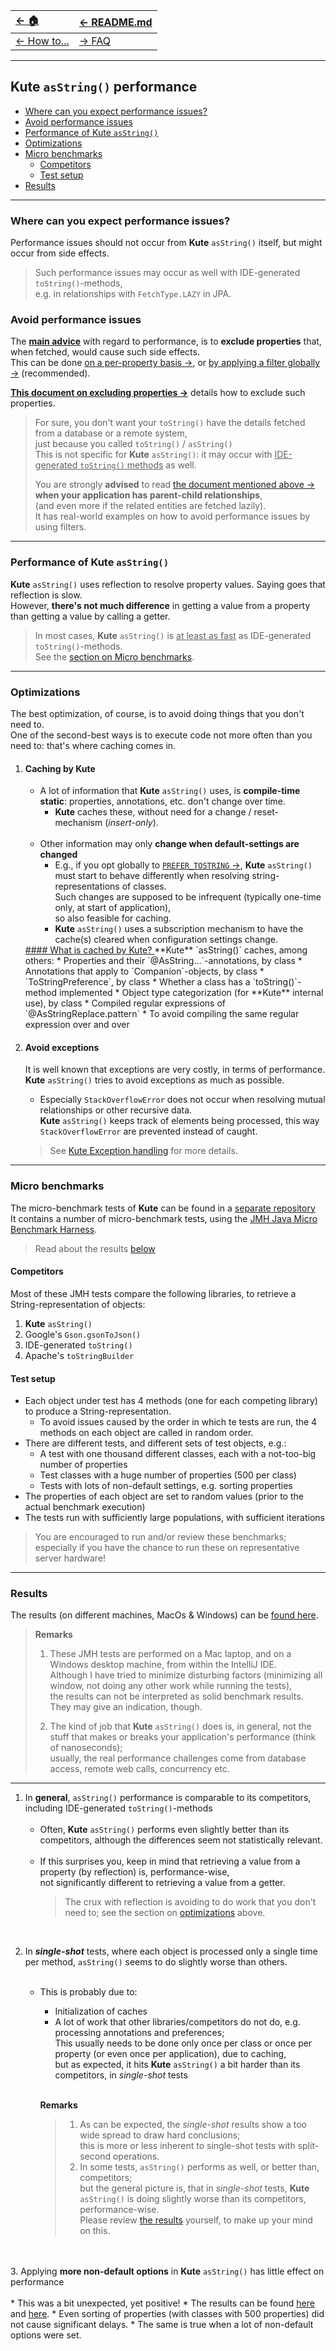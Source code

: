 | [← 🏠](../../)            | [← README.md](../../README.md) |
|:--------------------------|:-------------------------------|
| [← How to...](0-howto.md) | [→ FAQ](../../md/faq/0-faq.md) |

<hr>

## Kute `asString()` performance

* [Where can you expect performance issues?](#where-can-you-expect-performance-issues)
* [Avoid performance issues](#avoid-performance-issues)
* [Performance of Kute `asString()`](#performance-of-kute-asstring)
* [Optimizations](#optimizations)
* [Micro benchmarks](#micro-benchmarks)
  * [Competitors](#competitors)
  * [Test setup](#test-setup)
* [Results](#results)

<hr>

### Where can you expect performance issues?
Performance issues should not occur from **Kute** `asString()` itself, but might occur from side effects.
> Such performance issues may occur as well with IDE-generated `toString()`-methods,<br>
> e.g. in relationships with `FetchType.LAZY` in JPA.<br>

### Avoid performance issues
The <u>**main advice**</u> with regard to performance, is to **exclude properties** that, when fetched, would cause such side effects.<br>
This can be done [on a per-property basis →](omit-values.md#exclude-omit-specific-properties), or [by applying a filter globally →](omit-values.md#exclude-properties-by-adding-a-filter-to-kutes-default-settings) (recommended).

[**This document on excluding properties →**](omit-values.md#below-some-real-world-examples-that-may-help-avoid-real-world-performance-issues-with-jpa) details how to exclude such properties.<br>

> For sure, you don't want your `toString()` have the details fetched from a database or a remote system,<br>
> just because you called `toString()` / `asString()`<br>
> This is not specific for **Kute** `asString()`: it may occur with <u>IDE-generated `toString()` methods</u> as well.<br>
> 
> You are strongly **advised** to read [the document mentioned above →](omit-values.md#below-some-real-world-examples-that-may-help-avoid-real-world-performance-issues-with-jpa) **when your application has parent-child relationships**,<br>
> (and even more if the related entities are fetched lazily).<br>
> It has real-world examples on how to avoid performance issues by using filters.

<hr>

### Performance of Kute `asString()`
**Kute** `asString()` uses reflection to resolve property values. Saying goes that reflection is slow.<br>
  However, **there's not much difference** in getting a value from a property than getting a value by calling a getter.

> In most cases, **Kute** `asString()` is <u>at least as fast</u> as IDE-generated `toString()`-methods.<br>
> See the [section on Micro benchmarks](#micro-benchmarks).

<hr>

### Optimizations
The best optimization, of course, is to avoid doing things that you don't need to.<br>
One of the second-best ways is to execute code not more often than you need to: that's where caching comes in.

1. #### Caching by Kute
   * A lot of information that **Kute** `asString()` uses, is **compile-time static**: properties, annotations, etc. don't change over time.
     * **Kute** caches these, without need for a change / reset-mechanism (_insert-only_). 
     <br><br>
   * Other information may only **change when default-settings are changed**
     * E.g., if you opt globally to [`PREFER_TOSTRING` →](https://janhendrikvanheusden.github.io/Kute/kute/nl.kute.asstring.annotation.option/-to-string-preference/-p-r-e-f-e-r_-t-o-s-t-r-i-n-g/index.html), **Kute** `asString()` must start to behave differently when resolving string-representations of classes.<br>
      Such changes are supposed to be infrequent (typically one-time only, at start of application),<br>
       so also feasible for caching.
     * **Kute** `asString()` uses a subscription mechanism to have the cache(s) cleared when configuration settings change.
   <u>
   #### What is cached by Kute?
   </u>**Kute** `asString()` caches, among others:
   * Properties and their `@AsString...`-annotations, by class
   * Annotations that apply to `Companion`-objects, by class
   * `ToStringPreference`, by class
   * Whether a class has a `toString()`-method implemented
   * Object type categorization (for **Kute** internal use), by class
   * Compiled regular expressions of `@AsStringReplace.pattern`
     * To avoid compiling the same regular expression over and over

2. #### Avoid exceptions
   It is well known that exceptions are very costly, in terms of performance.<br>
   **Kute** `asString()` tries to avoid exceptions as much as possible.
   
   * Especially `StackOverflowError` does not occur when resolving mutual relationships or other recursive data.<br>
   **Kute** `asString()` keeps track of elements being processed, this way `StackOverflowError` are prevented instead of caught.
   > See [Kute Exception handling](kute-exception-handling.md) for more details.

<hr>

### Micro benchmarks

The micro-benchmark tests of **Kute** can be found in a [separate repository](https://github.com/JanHendrikVanHeusden/Kute-JMH/tree/main/src/jmh/kotlin/nl/kute/performance)<br> 
It contains a number of micro-benchmark tests, using the [JMH Java Micro Benchmark Harness](https://github.com/openjdk/jmh).<br>
> Read about the results [below](#results)

#### Competitors
Most of these JMH tests compare the following libraries, to retrieve a String-representation of objects:
1. **Kute** `asString()`
2. Google's `Gson.gsonToJson()`
3. IDE-generated `toString()`
4. Apache's `toStringBuilder`

#### Test setup
* Each object under test has 4 methods (one for each competing library) to produce a String-representation.
   * To avoid issues caused by the order in which te tests are run, the 4 methods on each object are called in random order.<br>
* There are different tests, and different sets of test objects, e.g.:
   * A test with one thousand different classes, each with a not-too-big number of properties
   * Test classes with a huge number of properties (500 per class)
   * Tests with lots of non-default settings, e.g. sorting properties
* The properties of each object are set to random values (prior to the actual benchmark execution)
* The tests run with sufficiently large populations, with sufficient iterations

> You are encouraged to run and/or review these benchmarks; especially if you have the chance to run these on representative server hardware!

<hr>

### Results
The results (on different machines, MacOs & Windows) can be [found here](https://github.com/JanHendrikVanHeusden/Kute/tree/main/performance-test-results).<br>

> **Remarks**<br>
> 1. These JMH tests are performed on a Mac laptop, and on a Windows desktop machine, from within the IntelliJ IDE.<br>
>   Although I have tried to minimize disturbing factors (minimizing all window, not doing any other work while running the tests),<br>
>   the results can not be interpreted as solid benchmark results. They may give an indication, though.
> 
> 2. The kind of job that **Kute** `asString()` does is, in general, not the stuff that makes or breaks your application's performance (think of nanoseconds);<br>
> usually, the real performance challenges come from database access, remote web calls, concurrency etc. 

<hr>

1. In **general**, `asString()` performance is comparable to its competitors, including IDE-generated `toString()`-methods<br><br>
   * Often, **Kute** `asString()` performs even slightly better than its competitors, although the differences seem not statistically relevant.<br><br>
   * If this surprises you, keep in mind that retrieving a value from a property (by reflection) is, performance-wise,<br>
     not significantly different to retrieving a value from a getter.<br>
     > The crux with reflection is avoiding to do work that you don't need to; see the section on [optimizations](#optimizations) above.

<br>

2. In _**single-shot**_ tests, where each object is processed only a single time per method, `asString()` seems to do slightly worse than others.<br><br>
   * This is probably due to:
      * Initialization of caches
      * A lot of work that other libraries/competitors do not do, e.g. processing annotations and preferences;<br>
        This usually needs to be done only once per class or once per property (or even once per application), due to caching,<br>
        but as expected, it hits **Kute** `asString()` a bit harder than its competitors, in _single-shot_ tests<br><br> 

     **Remarks**
     > 1. As can be expected, the _single-shot_ results show a too wide spread to draw hard conclusions;<br>
     this is more or less inherent to single-shot tests with split-second operations.
     > 2. In some tests, `asString()` performs as well, or better than, competitors;<br>
         but the general picture is, that in _single-shot_ tests, **Kute** `asString()` is doing slightly worse than its competitors, performance-wise.<br>
      Please review [the results](https://github.com/JanHendrikVanHeusden/Kute/tree/main/performance-test-results/environment-1/PerformanceSingleShot) yourself, to make up your mind on this.

<br><br>
3. Applying **more non-default options** in **Kute** `asString()` has little effect on performance<br><br>
    * This was a bit unexpected, yet positive!
    * The results can be found [here](https://github.com/JanHendrikVanHeusden/Kute/tree/main/performance-test-results/environment-1/PerformanceFewPropsLotsOfOptions) and [here](https://github.com/JanHendrikVanHeusden/Kute/tree/main/performance-test-results/environment-1/PerformanceManyPropsWithPropSorting).
      * Even sorting of properties (with classes with 500 properties) did not cause significant delays.
      * The same is true when a lot of non-default options were set.